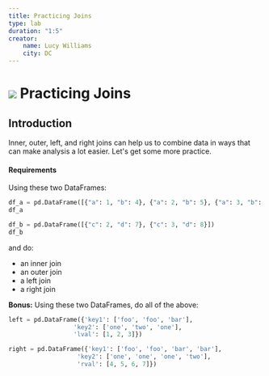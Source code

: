 ```yaml
---
title: Practicing Joins
type: lab
duration: "1:5"
creator:
    name: Lucy Williams
    city: DC
---
```


# ![](https://ga-dash.s3.amazonaws.com/production/assets/logo-9f88ae6c9c3871690e33280fcf557f33.png) Practicing Joins

## Introduction

Inner, outer, left, and right joins can help us to combine data in ways that can make analysis a lot easier. Let's get some more practice.

#### Requirements

Using these two DataFrames:

```Python
df_a = pd.DataFrame([{"a": 1, "b": 4}, {"a": 2, "b": 5}, {"a": 3, "b": 6}])
df_a
```

```Python
df_b = pd.DataFrame([{"c": 2, "d": 7}, {"c": 3, "d": 8}])
df_b
```
and do:
- an inner join
- an outer join
- a left join
- a right join

**Bonus:**
Using these two DataFrames, do all of the above:

```Python
left = pd.DataFrame({'key1': ['foo', 'foo', 'bar'],
                  'key2': ['one', 'two', 'one'],
                  'lval': [1, 2, 3]})
```

```Python
right = pd.DataFrame({'key1': ['foo', 'foo', 'bar', 'bar'],
                   'key2': ['one', 'one', 'one', 'two'],
                   'rval': [4, 5, 6, 7]})
```
